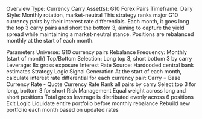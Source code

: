 Overview
Type: Currency Carry
Asset(s): G10 Forex Pairs
Timeframe: Daily
Style: Monthly rotation, market-neutral
This strategy ranks major G10 currency pairs by their interest rate differentials. Each month, it goes long the top 3 carry pairs and short the bottom 3, aiming to capture the yield spread while maintaining a market-neutral stance. Positions are rebalanced monthly at the start of each month.

Parameters
Universe: G10 currency pairs
Rebalance Frequency: Monthly (start of month)
Top/Bottom Selection: Long top 3, short bottom 3 by carry
Leverage: 8x gross exposure
Interest Rate Source: Hardcoded central bank estimates
Strategy Logic
Signal Generation
At the start of each month, calculate interest rate differential for each currency pair:
Carry = Base Currency Rate - Quote Currency Rate
Rank all pairs by carry
Select top 3 for long, bottom 3 for short
Risk Management
Equal weight across long and short positions
Total gross leverage is distributed evenly across 6 positions
Exit Logic
Liquidate entire portfolio before monthly rebalance
Rebuild new portfolio each month based on updated rates
